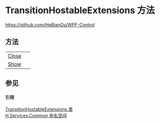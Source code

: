 # TransitionHostableExtensions 方法
https://github.com/HeBianGu/WPF-Control



## 方法
<table>
<tr>
<td><a href="8d3aec7f-7494-eb8b-5265-e31c53826db0">Close</a></td>
<td> </td></tr>
<tr>
<td><a href="c51a0b1e-77d8-e6de-c11d-af0996b54426">Show</a></td>
<td> </td></tr>
</table>

## 参见


#### 引用
<a href="507303ff-6d0e-8302-7211-0d978bd2b924">TransitionHostableExtensions 类</a>  
<a href="b9cdd84f-6623-a51a-f53b-465103ced202">H.Services.Common 命名空间</a>  
